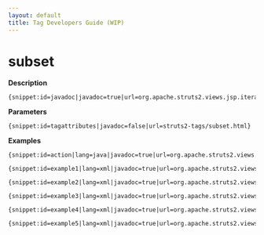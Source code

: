 ```yaml
---
layout: default
title: Tag Developers Guide (WIP)
---
```


# subset

__Description__



~~~~~~~
{snippet:id=javadoc|javadoc=true|url=org.apache.struts2.views.jsp.iterator.SubsetIteratorTag}
~~~~~~~

__Parameters__



~~~~~~~
{snippet:id=tagattributes|javadoc=false|url=struts2-tags/subset.html}
~~~~~~~

__Examples__



~~~~~~~
{snippet:id=action|lang=java|javadoc=true|url=org.apache.struts2.views.jsp.iterator.SubsetIteratorTag}
~~~~~~~


~~~~~~~
{snippet:id=example1|lang=xml|javadoc=true|url=org.apache.struts2.views.jsp.iterator.SubsetIteratorTag}
~~~~~~~


~~~~~~~
{snippet:id=example2|lang=xml|javadoc=true|url=org.apache.struts2.views.jsp.iterator.SubsetIteratorTag}
~~~~~~~


~~~~~~~
{snippet:id=example3|lang=xml|javadoc=true|url=org.apache.struts2.views.jsp.iterator.SubsetIteratorTag}
~~~~~~~


~~~~~~~
{snippet:id=example4|lang=xml|javadoc=true|url=org.apache.struts2.views.jsp.iterator.SubsetIteratorTag}
~~~~~~~


~~~~~~~
{snippet:id=example5|lang=xml|javadoc=true|url=org.apache.struts2.views.jsp.iterator.SubsetIteratorTag}
~~~~~~~
